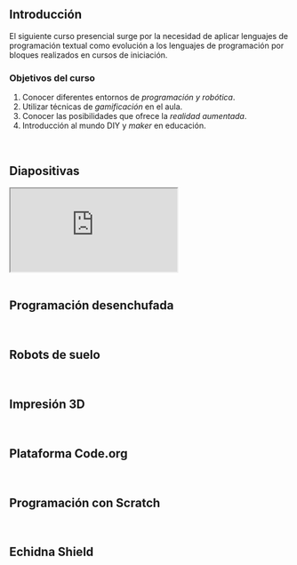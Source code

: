 ## Introducción

El siguiente curso presencial surge por la necesidad de aplicar lenguajes de programación textual como evolución a los lenguajes de programación por bloques realizados en cursos de iniciación.

### Objetivos del curso

1. Conocer diferentes entornos de *programación y robótica*.
2. Utilizar técnicas de *gamificación* en el aula.
3. Conocer las posibilidades que ofrece la *realidad aumentada*.
4. Introducción al mundo DIY y *maker* en educación.



<br />



## Diapositivas

<div class="iframe">
  <iframe src="https://wikitic.github.io/iniciacion-a-la-robotica-en-educacion-primaria" allowfullscreen></iframe>
</div>



<br />


## Programación desenchufada



<br />



## Robots de suelo



<br />



## Impresión 3D



<br />



## Plataforma Code.org



<br />



## Programación con Scratch



<br />



## Echidna Shield
